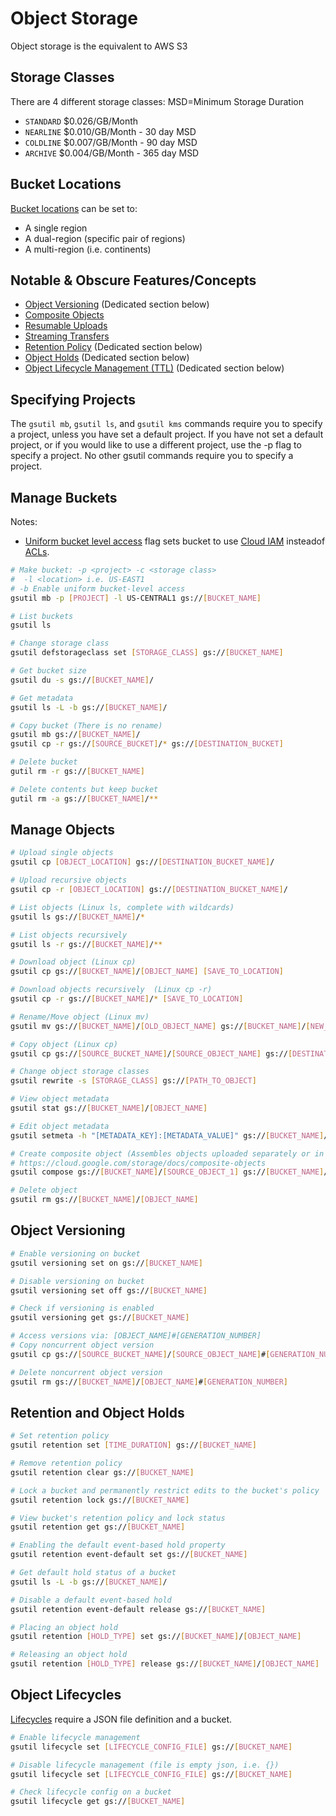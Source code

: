 # Object Storage

Object storage is the equivalent to AWS S3

## Storage Classes
There are 4 different storage classes: MSD=Minimum Storage Duration
- `STANDARD` $0.026/GB/Month 
- `NEARLINE` $0.010/GB/Month - 30 day MSD
- `COLDLINE` $0.007/GB/Month - 90 day MSD
- `ARCHIVE` $0.004/GB/Month - 365 day MSD

## Bucket Locations
[Bucket locations](https://cloud.google.com/storage/docs/locations) can be set to:
- A single region
- A dual-region (specific pair of regions)
- A multi-region (i.e. continents)

## Notable & Obscure Features/Concepts
- [Object Versioning](https://cloud.google.com/storage/docs/object-versioning) (Dedicated section below)
- [Composite Objects](https://cloud.google.com/storage/docs/composite-objects)
- [Resumable Uploads](https://cloud.google.com/storage/docs/resumable-uploads)
- [Streaming Transfers](https://cloud.google.com/storage/docs/streaming)
- [Retention Policy](https://cloud.google.com/storage/docs/bucket-lock) (Dedicated section below)
- [Object Holds](https://cloud.google.com/storage/docs/object-holds) (Dedicated section below)
- [Object Lifecycle Management (TTL)](https://cloud.google.com/storage/docs/lifecycle) (Dedicated section below)

## Specifying Projects
The `gsutil mb`, `gsutil ls`, and `gsutil kms` commands require you to specify a project, unless you have set a default project. 
If you have not set a default project, or if you would like to use a different project, use the -p flag to specify a project. 
No other gsutil commands require you to specify a project.

## Manage Buckets

Notes:
- [Uniform bucket level access](https://cloud.google.com/storage/docs/uniform-bucket-level-access) flag sets bucket to use [Cloud IAM](https://cloud.google.com/storage/docs/access-control/iam) insteadof [ACLs](https://cloud.google.com/storage/docs/access-control/lists).

```bash
# Make bucket: -p <project> -c <storage class> 
#  -l <location> i.e. US-EAST1
# -b Enable uniform bucket-level access
gsutil mb -p [PROJECT] -l US-CENTRAL1 gs://[BUCKET_NAME]

# List buckets
gsutil ls

# Change storage class
gsutil defstorageclass set [STORAGE_CLASS] gs://[BUCKET_NAME]

# Get bucket size
gsutil du -s gs://[BUCKET_NAME]/

# Get metadata
gsutil ls -L -b gs://[BUCKET_NAME]/

# Copy bucket (There is no rename)
gsutil mb gs://[BUCKET_NAME]/
gsutil cp -r gs://[SOURCE_BUCKET]/* gs://[DESTINATION_BUCKET]

# Delete bucket
gutil rm -r gs://[BUCKET_NAME]

# Delete contents but keep bucket
gutil rm -a gs://[BUCKET_NAME]/**
```

## Manage Objects

```bash
# Upload single objects
gsutil cp [OBJECT_LOCATION] gs://[DESTINATION_BUCKET_NAME]/

# Upload recursive objects
gsutil cp -r [OBJECT_LOCATION] gs://[DESTINATION_BUCKET_NAME]/

# List objects (Linux ls, complete with wildcards)
gsutil ls gs://[BUCKET_NAME]/*

# List objects recursively
gsutil ls -r gs://[BUCKET_NAME]/**

# Download object (Linux cp)
gsutil cp gs://[BUCKET_NAME]/[OBJECT_NAME] [SAVE_TO_LOCATION]

# Download objects recursively  (Linux cp -r)
gsutil cp -r gs://[BUCKET_NAME]/* [SAVE_TO_LOCATION]

# Rename/Move object (Linux mv)
gsutil mv gs://[BUCKET_NAME]/[OLD_OBJECT_NAME] gs://[BUCKET_NAME]/[NEW_OBJECT_NAME]

# Copy object (Linux cp)
gsutil cp gs://[SOURCE_BUCKET_NAME]/[SOURCE_OBJECT_NAME] gs://[DESTINATION_BUCKET_NAME]/[NAME_OF_COPY]

# Change object storage classes
gsutil rewrite -s [STORAGE_CLASS] gs://[PATH_TO_OBJECT]

# View object metadata
gsutil stat gs://[BUCKET_NAME]/[OBJECT_NAME]

# Edit object metadata
gsutil setmeta -h "[METADATA_KEY]:[METADATA_VALUE]" gs://[BUCKET_NAME]/[OBJECT_NAME]

# Create composite object (Assembles objects uploaded separately or in parallel)
# https://cloud.google.com/storage/docs/composite-objects
gsutil compose gs://[BUCKET_NAME]/[SOURCE_OBJECT_1] gs://[BUCKET_NAME]/[SOURCE_OBJECT_2] gs://[BUCKET_NAME]/[COMPOSITE_OBJECT_NAME]

# Delete object
gsutil rm gs://[BUCKET_NAME]/[OBJECT_NAME]
```

## Object Versioning

```bash
# Enable versioning on bucket
gsutil versioning set on gs://[BUCKET_NAME]

# Disable versioning on bucket
gsutil versioning set off gs://[BUCKET_NAME]

# Check if versioning is enabled
gsutil versioning get gs://[BUCKET_NAME]

# Access versions via: [OBJECT_NAME]#[GENERATION_NUMBER]
# Copy noncurrent object version
gsutil cp gs://[SOURCE_BUCKET_NAME]/[SOURCE_OBJECT_NAME]#[GENERATION_NUMBER] gs://[DESTINATION_BUCKET_NAME]/[DESTINATION_OBJECT_NAME]

# Delete noncurrent object version
gsutil rm gs://[BUCKET_NAME]/[OBJECT_NAME]#[GENERATION_NUMBER]
```

## Retention and Object Holds
```bash
# Set retention policy
gsutil retention set [TIME_DURATION] gs://[BUCKET_NAME]

# Remove retention policy
gsutil retention clear gs://[BUCKET_NAME]

# Lock a bucket and permanently restrict edits to the bucket's policy 
gsutil retention lock gs://[BUCKET_NAME]

# View bucket's retention policy and lock status
gsutil retention get gs://[BUCKET_NAME]

# Enabling the default event-based hold property
gsutil retention event-default set gs://[BUCKET_NAME]

# Get default hold status of a bucket
gsutil ls -L -b gs://[BUCKET_NAME]/

# Disable a default event-based hold
gsutil retention event-default release gs://[BUCKET_NAME]

# Placing an object hold
gsutil retention [HOLD_TYPE] set gs://[BUCKET_NAME]/[OBJECT_NAME]

# Releasing an object hold
gsutil retention [HOLD_TYPE] release gs://[BUCKET_NAME]/[OBJECT_NAME]
```

## Object Lifecycles

[Lifecycles](https://cloud.google.com/storage/docs/managing-lifecycles) require a JSON file definition and a bucket.
```bash
# Enable lifecycle management
gsutil lifecycle set [LIFECYCLE_CONFIG_FILE] gs://[BUCKET_NAME]

# Disable lifecycle management (file is empty json, i.e. {})
gsutil lifecycle set [LIFECYCLE_CONFIG_FILE] gs://[BUCKET_NAME]

# Check lifecycle config on a bucket
gsutil lifecycle get gs://[BUCKET_NAME]

```
